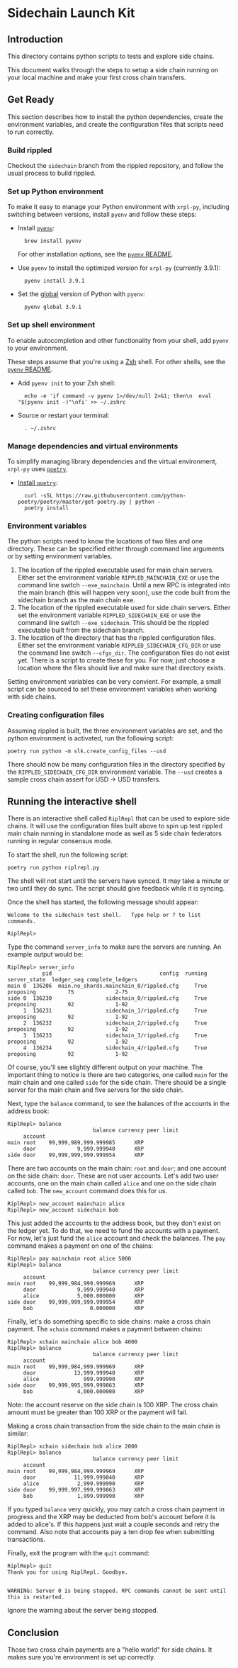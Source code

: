 # Sidechain Launch Kit

## Introduction

This directory contains python scripts to tests and explore side chains.

This document walks through the steps to setup a side chain running on your local
machine and make your first cross chain transfers.

## Get Ready

This section describes how to install the python dependencies, create the
environment variables, and create the configuration files that scripts need to
run correctly.

### Build rippled

Checkout the `sidechain` branch from the rippled repository, and follow the
usual process to build rippled.

### Set up Python environment

To make it easy to manage your Python environment with `xrpl-py`, including switching between versions, install `pyenv` and follow these steps:

* Install [`pyenv`](https://github.com/pyenv/pyenv):

        brew install pyenv

    For other installation options, see the [`pyenv` README](https://github.com/pyenv/pyenv#installation).

* Use `pyenv` to install the optimized version for `xrpl-py` (currently 3.9.1):

        pyenv install 3.9.1

* Set the [global](https://github.com/pyenv/pyenv/blob/master/COMMANDS.md#pyenv-global) version of Python with `pyenv`:

        pyenv global 3.9.1

### Set up shell environment

To enable autocompletion and other functionality from your shell, add `pyenv` to your environment.

These steps assume that you're using a [Zsh](http://zsh.sourceforge.net/) shell. For other shells, see the [`pyenv` README](https://github.com/pyenv/pyenv#basic-github-checkout).


* Add `pyenv init` to your Zsh shell:

        echo -e 'if command -v pyenv 1>/dev/null 2>&1; then\n  eval "$(pyenv init -)"\nfi' >> ~/.zshrc

* Source or restart your terminal:

        . ~/.zshrc

### Manage dependencies and virtual environments

To simplify managing library dependencies and the virtual environment, `xrpl-py` uses [`poetry`](https://python-poetry.org/docs).

* [Install `poetry`](https://python-poetry.org/docs/#osx-linux-bashonwindows-install-instructions):

        curl -sSL https://raw.githubusercontent.com/python-poetry/poetry/master/get-poetry.py | python -
        poetry install

### Environment variables

The python scripts need to know the locations of two files and one directory.
These can be specified either through command line arguments or by setting
environment variables.

1. The location of the rippled executable used for main chain servers. Either
   set the environment variable `RIPPLED_MAINCHAIN_EXE` or use the command line
   switch `--exe_mainchain`. Until a new RPC is integrated into the main branch
   (this will happen very soon), use the code built from the sidechain branch as
   the main chain exe.
2. The location of the rippled executable used for side chain servers. Either
   set the environment variable `RIPPLED_SIDECHAIN_EXE` or use the command line
   switch `--exe_sidechain`. This should be the rippled executable built from
   the sidechain branch.
3. The location of the directory that has the rippled configuration files.
   Either set the environment variable `RIPPLED_SIDECHAIN_CFG_DIR` or use the
   command line switch `--cfgs_dir`. The configuration files do not exist yet.
   There is a script to create these for you. For now, just choose a location
   where the files should live and make sure that directory exists.

Setting environment variables can be very convient. For example, a small script
can be sourced to set these environment variables when working with side chains.


### Creating configuration files

Assuming rippled is built, the three environment variables are set, and the
python environment is activated, run the following script:
```
poetry run python -m slk.create_config_files --usd
```

There should now be many configuration files in the directory specified by the
`RIPPLED_SIDECHAIN_CFG_DIR` environment variable. The `--usd` creates a sample
cross chain assert for USD -> USD transfers.

## Running the interactive shell

There is an interactive shell called `RiplRepl` that can be used to explore
side chains. It will use the configuration files built above to spin up test
rippled main chain running in standalone mode as well as 5 side chain federators
running in regular consensus mode.

To start the shell, run the following script:
```
poetry run python riplrepl.py
```

The shell will not start until the servers have synced. It may take a minute or
two until they do sync. The script should give feedback while it is syncing.

Once the shell has started, the following message should appear:
```
Welcome to the sidechain test shell.   Type help or ? to list commands.

RiplRepl>
```

Type the command `server_info` to make sure the servers are running. An example output would be:
```
RiplRepl> server_info
           pid                                  config  running server_state  ledger_seq complete_ledgers
main 0  136206  main.no_shards.mainchain_0/rippled.cfg     True    proposing          75             2-75
side 0  136230                 sidechain_0/rippled.cfg     True    proposing          92             1-92
     1  136231                 sidechain_1/rippled.cfg     True    proposing          92             1-92
     2  136232                 sidechain_2/rippled.cfg     True    proposing          92             1-92
     3  136233                 sidechain_3/rippled.cfg     True    proposing          92             1-92
     4  136234                 sidechain_4/rippled.cfg     True    proposing          92             1-92
```

Of course, you'll see slightly different output on your machine. The important
thing to notice is there are two categories, one called `main` for the main chain
and one called `side` for the side chain. There should be a single server for the
main chain and five servers for the side chain.

Next, type the `balance` command, to see the balances of the accounts in the address book:
```
RiplRepl> balance
                           balance currency peer limit
     account
main root    99,999,989,999.999985      XRP
     door             9,999.999940      XRP
side door    99,999,999,999.999954      XRP
```

There are two accounts on the main chain: `root` and `door`; and one account on the side chain: `door`. These are not user accounts. Let's add two user accounts, one on the main chain called `alice` and one on the side chain called `bob`. The `new_account` command does this for us.

```
RiplRepl> new_account mainchain alice
RiplRepl> new_account sidechain bob
```

This just added the accounts to the address book, but they don't exist on the
ledger yet. To do that, we need to fund the accounts with a payment. For now,
let's just fund the `alice` account and check the balances. The `pay` command
makes a payment on one of the chains:

```
RiplRepl> pay mainchain root alice 5000
RiplRepl> balance
                           balance currency peer limit
     account
main root    99,999,984,999.999969      XRP
     door             9,999.999940      XRP
     alice            5,000.000000      XRP
side door    99,999,999,999.999954      XRP
     bob                  0.000000      XRP
```

Finally, let's do something specific to side chains: make a cross chain payment.
The `xchain` command makes a payment between chains:

```
RiplRepl> xchain mainchain alice bob 4000
RiplRepl> balance
                           balance currency peer limit
     account
main root    99,999,984,999.999969      XRP
     door            13,999.999940      XRP
     alice              999.999990      XRP
side door    99,999,995,999.999863      XRP
     bob              4,000.000000      XRP
```

Note: the account reserve on the side chain is 100 XRP. The cross chain amount
must be greater than 100 XRP or the payment will fail.

Making a cross chain transaction from the side chain to the main chain is similar:
```
RiplRepl> xchain sidechain bob alice 2000
RiplRepl> balance
                           balance currency peer limit
     account
main root    99,999,984,999.999969      XRP
     door            11,999.999840      XRP
     alice            2,999.999990      XRP
side door    99,999,997,999.999863      XRP
     bob              1,999.999990      XRP
```

If you typed `balance` very quickly, you may catch a cross chain payment in
progress and the XRP may be deducted from bob's account before it is added to
alice's. If this happens just wait a couple seconds and retry the command. Also
note that accounts pay a ten drop fee when submitting transactions.

Finally, exit the program with the `quit` command:
```
RiplRepl> quit
Thank you for using RiplRepl. Goodbye.


WARNING: Server 0 is being stopped. RPC commands cannot be sent until this is restarted.
```

Ignore the warning about the server being stopped.

## Conclusion

Those two cross chain payments are a "hello world" for side chains. It makes sure
you're environment is set up correctly.
